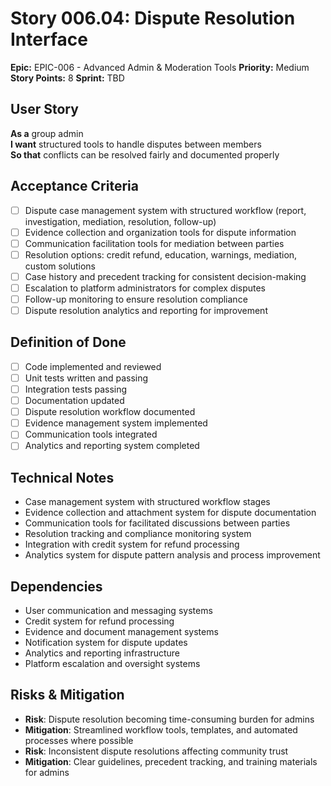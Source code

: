 # Story 006.04: Dispute Resolution Interface

**Epic:** EPIC-006 - Advanced Admin & Moderation Tools
**Priority:** Medium
**Story Points:** 8
**Sprint:** TBD

## User Story
**As a** group admin  
**I want** structured tools to handle disputes between members  
**So that** conflicts can be resolved fairly and documented properly  

## Acceptance Criteria
- [ ] Dispute case management system with structured workflow (report, investigation, mediation, resolution, follow-up)
- [ ] Evidence collection and organization tools for dispute information
- [ ] Communication facilitation tools for mediation between parties
- [ ] Resolution options: credit refund, education, warnings, mediation, custom solutions
- [ ] Case history and precedent tracking for consistent decision-making
- [ ] Escalation to platform administrators for complex disputes
- [ ] Follow-up monitoring to ensure resolution compliance
- [ ] Dispute resolution analytics and reporting for improvement

## Definition of Done
- [ ] Code implemented and reviewed
- [ ] Unit tests written and passing
- [ ] Integration tests passing
- [ ] Documentation updated
- [ ] Dispute resolution workflow documented
- [ ] Evidence management system implemented
- [ ] Communication tools integrated
- [ ] Analytics and reporting system completed

## Technical Notes
- Case management system with structured workflow stages
- Evidence collection and attachment system for dispute documentation
- Communication tools for facilitated discussions between parties
- Resolution tracking and compliance monitoring system
- Integration with credit system for refund processing
- Analytics system for dispute pattern analysis and process improvement

## Dependencies
- User communication and messaging systems
- Credit system for refund processing
- Evidence and document management systems
- Notification system for dispute updates
- Analytics and reporting infrastructure
- Platform escalation and oversight systems

## Risks & Mitigation
- **Risk**: Dispute resolution becoming time-consuming burden for admins
- **Mitigation**: Streamlined workflow tools, templates, and automated processes where possible
- **Risk**: Inconsistent dispute resolutions affecting community trust
- **Mitigation**: Clear guidelines, precedent tracking, and training materials for admins